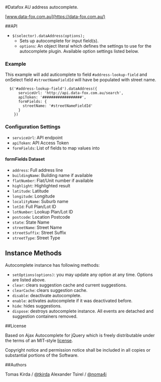 #Datafox AU address autocomplete.

[www.data-fox.com.au](https://data-fox.com.au/)


##API

* `$(selector).dataAddress(options);`
    * Sets up autocomplete for input field(s).
    * `options`: An object literal which defines the settings to use for the autocomplete plugin. Available option settings listed below.

### Example

This example will add auticomplete to field `#address-lookup-field` and onSelect field `#streetNameFieldId` will have be populated with street name.

````
  $('#address-lookup-field').dataAddress({
      serviceUrl: 'http://api.data-fox.com.au/search',
      apiToken: '##################',
      formFields: {
        streetName: '#streetNameFieldId'
      }
    })
````

### Configuration Settings
  * `serviceUrl`: API endpoint
  * `apiToken`: API Access Token
  * `formFields`: List of fields to map values into

#### formFields Dataset
  * `address`: Full address line
  * `buildingName`: Building name if available
  * `flatNumber`: Flat/Unit number if available
  * `highlight`: Highlighted result
  * `latitude`: Latitude
  * `longitude`: Longitude
  * `localityName`: Suburb name
  * `lotId`: Full Plan/Lot ID
  * `lotNumber`: Lookup Plan/Lot ID
  * `postcode`: Location Postcode
  * `state`: State Name
  * `streetName`: Street Name
  * `streetSuffix`: Street Suffix
  * `streetType`: Street Type

## Instance Methods

Autocomplete instance has following methods:

* `setOptions(options)`: you may update any option at any time. Options are listed above.
* `clear`: clears suggestion cache and current suggestions.
* `clearCache`: clears suggestion cache.
* `disable`: deactivate autocomplete.
* `enable`: activates autocomplete if it was deactivated before.
* `hide`: hides suggestions.
* `dispose`: destroys autocomplete instance. All events are detached and suggestion containers removed.



##License

Based on Ajax Autocomplete for jQuery which is freely distributable under the
terms of an MIT-style [license](https://github.com/devbridge/jQuery-Autocomplete/blob/master/dist/license.txt).

Copyright notice and permission notice shall be included in all
copies or substantial portions of the Software.

##Authors

Tomas Kirda / [@tkirda](https://twitter.com/tkirda)
Alexander Tsirel / [@noma4i](https://twitter.com/noma4i)
